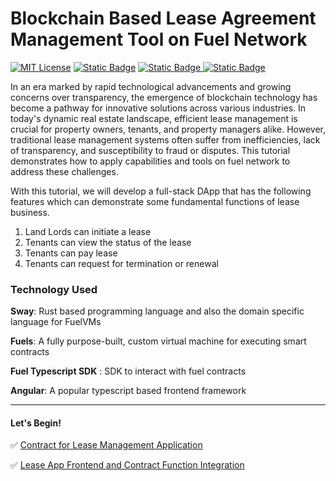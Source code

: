 # Blockchain Based Lease Agreement Management Tool on Fuel Network 
[![MIT License](https://img.shields.io/badge/Sway-3ec734.svg)](https://docs.fuel.network/docs/sway/)
[![Static Badge](https://img.shields.io/badge/Fuels-8741cc)](https://docs.fuel.network/docs/intro/what-is-fuel/)
[![Static Badge](https://img.shields.io/badge/Fuels_SDK-0.73.0-c46127)
](https://docs.fuel.network/docs/fuels-ts/)
[![Static Badge](https://img.shields.io/badge/Angular-17.3.2-3e2bcc)
](https://angular.io/guide/setup-local)


In an era marked by rapid technological advancements and growing concerns over transparency, the emergence of blockchain technology has become a pathway for innovative solutions across various industries. In today's dynamic real estate landscape, efficient lease management is crucial for property owners, tenants, and property managers alike. However, traditional lease management systems often suffer from inefficiencies, lack of transparency, and susceptibility to fraud or disputes. This tutorial demonstrates how to apply capabilities and tools on fuel network to address these challenges.

With this tutorial, we will develop a full-stack DApp that has the following features which can demonstrate some fundamental functions of lease business.

1. Land Lords can initiate a lease
2. Tenants can view the status of the lease
3. Tenants can pay lease
4. Tenants can request for termination or renewal

### Technology Used

**Sway**: Rust based programming language and also the domain specific language for FuelVMs 

**Fuels**: A fully purpose-built, custom virtual machine for executing smart contracts   

**Fuel Typescript SDK** : SDK to interact with fuel contracts 
   
**Angular**: A popular typescript based frontend framework  
                                               
-----
#### Let's Begin!

✅ [Contract for Lease Management Application](https://github.com/RandulaKoralage/LeaseChain/tree/master/contract)

✅ [Lease App Frontend and Contract Function Integration](https://github.com/RandulaKoralage/LeaseChain/blob/master/ui/README.md)
